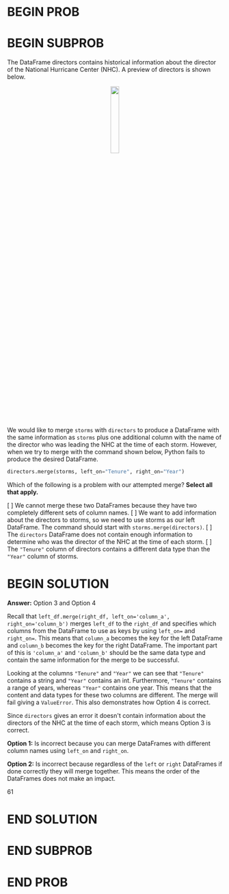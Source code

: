 # BEGIN PROB

# BEGIN SUBPROB

The DataFrame directors contains historical information about the director of the National
Hurricane Center (NHC). A preview of directors is shown below. 

<center><img src='../assets/images/wi23-midterm/q9_wi23-midterm.png' width=20%></center>

We would like to merge `storms` with `directors` to produce a DataFrame with the same
information as `storms` plus one additional column with the name of the director who was
leading the NHC at the time of each storm. However, when we try to merge with the
command shown below, Python fails to produce the desired DataFrame.

```py
directors.merge(storms, left_on="Tenure", right_on="Year")
```

Which of the following is a problem with our attempted merge? **Select all that apply.**

[ ] We cannot merge these two DataFrames because they have two completely different sets of column names.
[ ] We want to add information about the directors to storms, so we need to use storms as our left DataFrame. The command should start with `storms.merge(directors)`.
[ ] The `directors` DataFrame does not contain enough information to determine who was the director of the NHC at the time of each storm.
[ ] The `"Tenure"` column of directors contains a different data type than the `"Year"` column of storms.


# BEGIN SOLUTION

**Answer:** Option 3 and Option 4

Recall that `left_df.merge(right_df, left_on='column_a', right_on='column_b')` merges `left_df` to the `right_df` and specifies which columns from the DataFrame to use as keys by using `left_on=` and `right_on=`. This means that `column_a` becomes the key for the left DataFrame and `column_b` becomes the key for the right DataFrame. The important part of this is `'column_a'` and `'column_b'` should be the same data type and contain the same information for the merge to be successful.

Looking at the columns `"Tenure"` and `"Year"` we can see that `"Tenure"` contains a string and `"Year"` contains an int. Furthermore, `"Tenure"` contains a range of years, whereas `"Year"` contains one year. This means that the content and data types for these two columns are different. The merge will fail giving a `ValueError`. This also demonstrates how Option 4 is correct.

Since `directors` gives an error it doesn't contain information about the directors of the NHC at the time of each storm, which means Option 3 is correct.

**Option 1:** Is incorrect because you can merge DataFrames with different column names using `left_on` and `right_on`.

**Option 2:** Is incorrect because regardless of the `left` or `right` DataFrames if done correctly they will merge together. This means the order of the DataFrames does not make an impact.

<average>61</average>

# END SOLUTION

# END SUBPROB

# END PROB